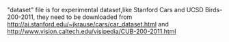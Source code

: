 "dataset" file is for experimental dataset,like Stanford Cars and UCSD Birds-200-2011, 
they need to be downloaded from http://ai.stanford.edu/~jkrause/cars/car_dataset.html and
http://www.vision.caltech.edu/visipedia/CUB-200-2011.html
